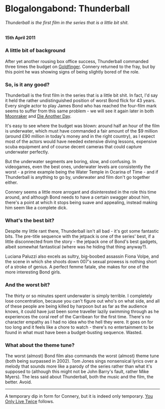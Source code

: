# Blogalongabond: Thunderball

###### Thunderball is the first film in the series that is a little bit shit. 

#### 15th April 2011

### A little bit of background

After yet another rousing box office success, Thunderball commanded three times the budget on [Goldfinger](/blogalongabond/goldfinger). Connery returned to the fray, but by this point he was showing signs of being slightly bored of the role. 

### So, is it any good?

Thunderball is the first film in the series that is a little bit shit. In fact, I'd say it held the rather undistinguished position of worst Bond flick for 43 years. Every single actor to play James Bond who has reached the four-film mark seems to suffer from this same problem - we will see it again later in both [Moonraker](/blogalongabond/moonraker) and [Die Another Day](/blogalongabond/die-another-day). 

It's easy to see where the budget was blown: around half an hour of the film is underwater, which must have commanded a fair amount of the $9 million (around £90 million in today's money and in the right country), as I expect most of the actors would have needed extensive diving lessons, expensive scuba equipment and of course decent cameras that could capture underwater perfectly.

But the underwater segments are boring, slow, and confusing. In videogames, even the best ones, underwater levels are consistently the worst - a prime example being the Water Temple in Ocarina of Time - and if Thunderball is anything to go by, underwater and film don't go together either.

Connery seems a little more arrogant and disinterested in the role this time around, and although Bond needs to have a certain swagger about him, there's a point at which it stops being suave and appealing, instead making him seem like a complete dick.

### What's the best bit?

Despite my little rant there, Thunderball isn't all bad - it's got some fantastic bits. The pre-title sequence with the jetpack is one of the series' best, if a little disconnected from the story - the jetpack one of Bond's best gadgets, albeit somewhat fantastical (where was he hiding that thing anyway?).

Luciana Paluzzi also excels as sultry, big-boobed assassin Fiona Volpe, and the scene in which she shoots down 007's sexual prowess is nothing short of a stroke of genius. A perfect femme fatale, she makes for one of the more interesting Bond girls.

### And the worst bit?

The thirty or so minutes spent underwater is simply terrible. I completely lose concentration, because you can't figure out who's on what side, and all of these people are being killed by harpoon but as far as the audience knows, it could have just been some traveller lazily swimming through as he experiences the coral reef of the Carribean for the first time. There's no character empathy as I had no idea who the hell they were. It goes on for too long and it feels like a chore to watch - there's no entertainment to be found in what must have been a budget-busting sequence. Wasted.

### What about the theme tune?

The worst (almost) Bond film also commands the worst (almost) theme tune (both being surpassed in 2002). Tom Jones sings nonsensical lyrics over a melody that sounds more like a parody of the series rather than what it's supposed to (although this might not be John Barry's fault, rather Mike Myers). The less said about Thunderball, both the music and the film, the better. Avoid.

---

A temporary dip in form for Connery, but it is indeed only temporary. [You Only Live Twice](/blogalongabond/you-only-live-twice) follows.